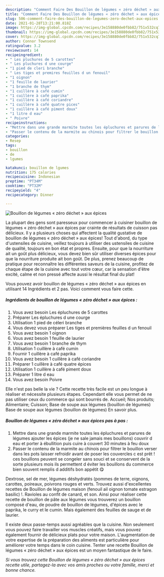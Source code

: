 ```yaml
---
description: "Comment Faire Des Bouillon de légumes « zéro déchet » aux épices"
title: "Comment Faire Des Bouillon de légumes « zéro déchet » aux épices"
slug: 506-comment-faire-des-bouillon-de-legumes-zero-dechet-aux-epices
date: 2021-01-28T13:21:00.818Z
image: https://img-global.cpcdn.com/recipes/3e158880de0fbb82/751x532cq70/bouillon-de-legumes-zero-dechet-aux-epices-photo-principale-de-la-recette.jpg
thumbnail: https://img-global.cpcdn.com/recipes/3e158880de0fbb82/751x532cq70/bouillon-de-legumes-zero-dechet-aux-epices-photo-principale-de-la-recette.jpg
cover: https://img-global.cpcdn.com/recipes/3e158880de0fbb82/751x532cq70/bouillon-de-legumes-zero-dechet-aux-epices-photo-principale-de-la-recette.jpg
author: Connor Townsend
ratingvalue: 3.2
reviewcount: 14
recipeingredient:
- " Les pluchures de 5 carottes"
- " Les pluchures d une courge"
- "1 pied de cleri branche"
- " Les tiges et premires feuilles d un fenouil"
- "1 oignon"
- "1 feuille de laurier"
- "1 branche de thym"
- "1 cuillère à café cumin"
- "1 cuillère à café paprika"
- "1 cuillère à café coriandre"
- "1 cuillère à café quatre pices"
- "1 cuillère à café piment doux"
- "1 litre d eau"
- " Poivre"
recipeinstructions:
- "Mettre dans une grande marmite toutes les épluchures et parures de légumes ajouter les épices (je ne sale jamais mes bouillons) couvrir d eau et porter à ébullition puis cuire à couvert 30 minutes à feu doux"
- "Passer le contenu de la marmite au chinois pour filtrer le bouillon verser dans les pots laisser refroidir avant de poser les couvercles c est prêt ! ces bouillons peuvent se congeler sans souci et se conservent de la sorte plusieurs mois ils permettent d éviter les bouillons du commerce bien souvent remplis d additifs bon appétit 😋"
categories:
- Resep
tags:
- bouillon
- de
- lgumes

katakunci: bouillon de lgumes 
nutrition: 175 calories
recipecuisine: Indonesian
preptime: "PT34M"
cooktime: "PT32M"
recipeyield: "4"
recipecategory: Dinner

---
```



![Bouillon de légumes « zéro déchet » aux épices](https://img-global.cpcdn.com/recipes/3e158880de0fbb82/751x532cq70/bouillon-de-legumes-zero-dechet-aux-epices-photo-principale-de-la-recette.jpg)

La plupart des gens sont paresseux pour commencer à cuisiner bouillon de légumes « zéro déchet » aux épices par crainte de résultats de cuisson pas délicieux. Il y a plusieurs choses qui affectent la qualité gustative de bouillon de légumes « zéro déchet » aux épices! Tout d'abord, du type d'ustensiles de cuisine, veillez toujours à utiliser des ustensiles de cuisine de qualité, toujours en bon état et propres. Ensuite, pour que la nourriture ait un goût plus délicieux, vous devez bien sûr utiliser diverses épices pour que la nourriture produite ait bon goût. De plus, prenez beaucoup de pratique pour reconnaître les différentes saveurs de la cuisine, profitez de chaque étape de la cuisine avec tout votre cœur, car la sensation d'être excité, calme et non pressé affecte aussi le résultat final du plat!

<!--inarticleads1-->

Vous pouvez avoir bouillon de légumes « zéro déchet » aux épices en utilisant 14 Ingrédients et 2 pas. Voici comment vous faire cette.

##### Ingrédients de bouillon de légumes « zéro déchet » aux épices :

1. Vous avez besoin  Les épluchures de 5 carottes
1. Préparer  Les épluchures d une courge
1. Utilisation 1 pied de céleri branche
1. Vous devez vous préparer  Les tiges et premières feuilles d un fenouil
1. Vous avez besoin 1 oignon
1. Vous avez besoin 1 feuille de laurier
1. Vous avez besoin 1 branche de thym
1. Utilisation 1 cuillère à café cumin
1. Fournir 1 cuillère à café paprika
1. Vous avez besoin 1 cuillère à café coriandre
1. Préparer 1 cuillère à café quatre épices
1. Utilisation 1 cuillère à café piment doux
1. Préparer 1 litre d eau
1. Vous avez besoin  Poivre


Elle n&#39;est pas belle la vie ? Cette recette très facile est un peu longue à réaliser et nécessite plusieurs étapes. Cependant elle vous permet de ne pas utiliser ceux du commerce qui sont bourrés de. Accueil; Nos produits; Alimentaire; Cuisson; Base de soupe aux légumes (bouillon de légumes) Base de soupe aux légumes (bouillon de légumes) En savoir plus. 

<!--inarticleads2-->

##### Bouillon de légumes « zéro déchet » aux épices pas à pas :

1. Mettre dans une grande marmite toutes les épluchures et parures de légumes ajouter les épices (je ne sale jamais mes bouillons) couvrir d eau et porter à ébullition puis cuire à couvert 30 minutes à feu doux
1. Passer le contenu de la marmite au chinois pour filtrer le bouillon verser dans les pots laisser refroidir avant de poser les couvercles c est prêt ! ces bouillons peuvent se congeler sans souci et se conservent de la sorte plusieurs mois ils permettent d éviter les bouillons du commerce bien souvent remplis d additifs bon appétit 😋


Dextrose, sel de mer, légumes déshydratés (pommes de terre, oignons, carottes, poireaux, poivrons rouges et verts. Trouvez aussi d&#39;excellentes recettes de Bouillon de légumes maison (fenouil ail oignon tomate estragon basilic) !. Ravioles au confit de canard, et son. Ainsi pour réaliser cette recette de bouillon de pâte aux légumes vous trouverez un bouillon composé d&#39;eau, de poudre de bouillon de légumes, d&#39;épices avec le paprika, le curry et le cumin. Mais également des feuilles de sauge et de laurier. 

<!--inarticleads1-->

<p>
Il existe deux passe-temps aussi agréables que la cuisine. Non seulement vous pouvez faire travailler vos muscles créatifs, mais vous pouvez également fournir de délicieux plats pour votre maison. L'augmentation de votre expertise de la préparation des aliments est particulière pour améliorer votre temps dans le coin cuisine. Tenter une recette Bouillon de légumes « zéro déchet » aux épices est un moyen fantastique de le faire.
</p>

<p>
<i>Si vous trouvez cette Bouillon de légumes « zéro déchet » aux épices recette utile, partagez-la avec vos amis proches ou votre famille, merci et bonne chance.</i>
</p>
